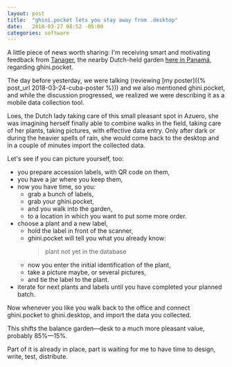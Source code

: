 ```yaml
---
layout: post
title:  "ghini.pocket lets you stay away from .desktop"
date:   2018-03-27 08:52 -05:00
categories: software
---
```


A little piece of news worth sharing: I'm receiving smart and motivating
feedback from [Tanager](http://tanagertourism.com/), the nearby Dutch-held
garden [here in Panamá](http://gardens.ghini.me/#garden=Tanager), regarding
ghini.pocket.

The day before yesterday, we were talking (reviewing [my poster]({% post_url
2018-03-24-cuba-poster %})) and we also mentioned ghini.pocket, and while
the discussion progressed, we realized we were describing it as a mobile
data collection tool.

Loes, the Dutch lady taking care of this small pleasant spot in Azuero, she
was imagining herself finally able to combine walks in the field, taking
care of her plants, taking pictures, with effective data entry.  Only after
dark or during the heavier spells of rain, she would come back to the
desktop and in a couple of minutes import the collected data.

Let's see if you can picture yourself, too:

- you prepare accession labels, with QR code on them,
- you have a jar where you keep them,
- now you have time, so you:
  - grab a bunch of labels,
  - grab your ghini.pocket,
  - and you walk into the garden,
  - to a location in which you want to put some more order.
- choose a plant and a new label,
  - hold the label in front of the scanner,
  - ghini.pocket will tell you what you already know:
    > plant not yet in the database
  - now you enter the initial identification of the plant,
  - take a picture maybe, or several pictures,
  - and tie the label to the plant.
- iterate for next plants and labels until you have completed your planned batch.

Now whenever you like you walk back to the office and connect ghini.pocket
to ghini.desktop, and import the data you collected.

This shifts the balance garden—desk to a much more pleasant value, probably
85%—15%.

Part of it is already in place, part is waiting for me to have time to
design, write, test, distribute.
